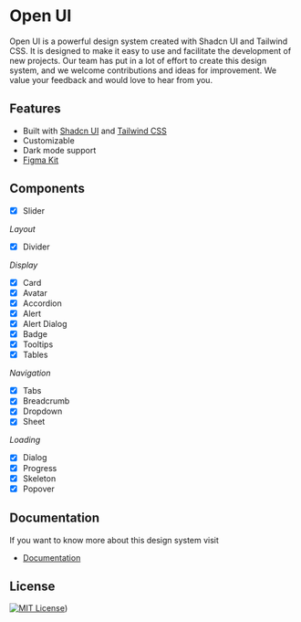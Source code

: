 # Open UI

Open UI is a powerful design system created with Shadcn UI and Tailwind CSS. It is designed to make it easy to use and facilitate the development of new projects. Our team has put in a lot of effort to create this design system, and we welcome contributions and ideas for improvement. We value your feedback and would love to hear from you.

## Features

- Built with [Shadcn UI](https://https://ui.shadcn.com/) and [Tailwind CSS](https://tailwindcss.com/)
- Customizable
- Dark mode support
- [Figma Kit](https://www.figma.com/community/file/1354464067434498042)

## Components

- [x] Slider

_Layout_

- [x] Divider

_Display_

- [x] Card
- [x] Avatar
- [x] Accordion
- [x] Alert
- [x] Alert Dialog
- [x] Badge
- [x] Tooltips
- [x] Tables

_Navigation_

- [x] Tabs
- [x] Breadcrumb
- [x] Dropdown
- [x] Sheet

_Loading_

- [x] Dialog
- [x] Progress
- [x] Skeleton
- [x] Popover

## Documentation

If you want to know more about this design system visit

- [Documentation](https://openui-dd0.pages.dev/docs)

## License

[![MIT License](https://img.shields.io/badge/License-MIT-green.svg)](https://opensource.org/licenses/MIT))
